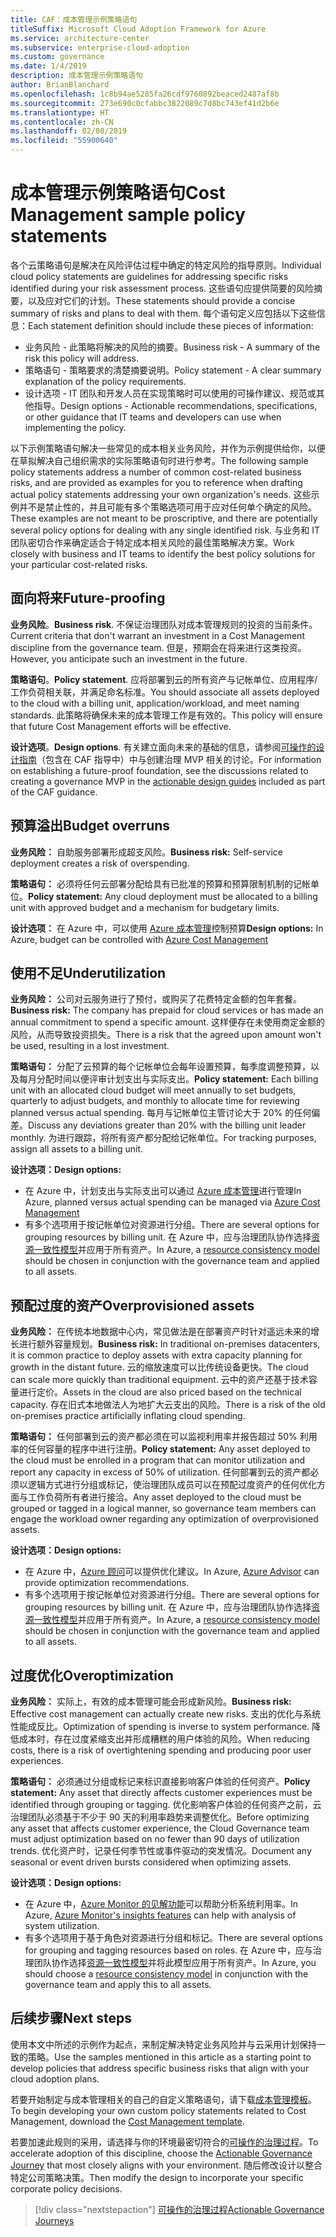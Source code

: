 ```yaml
---
title: CAF：成本管理示例策略语句
titleSuffix: Microsoft Cloud Adoption Framework for Azure
ms.service: architecture-center
ms.subservice: enterprise-cloud-adoption
ms.custom: governance
ms.date: 1/4/2019
description: 成本管理示例策略语句
author: BrianBlanchard
ms.openlocfilehash: 1c8b94ae5285fa26cdf9760892beaced2487af8b
ms.sourcegitcommit: 273e690c0cfabbc3822089c7d8bc743ef41d2b6e
ms.translationtype: HT
ms.contentlocale: zh-CN
ms.lasthandoff: 02/08/2019
ms.locfileid: "55900640"
---
```

# <a name="cost-management-sample-policy-statements"></a><span data-ttu-id="ef14b-103">成本管理示例策略语句</span><span class="sxs-lookup"><span data-stu-id="ef14b-103">Cost Management sample policy statements</span></span>

<span data-ttu-id="ef14b-104">各个云策略语句是解决在风险评估过程中确定的特定风险的指导原则。</span><span class="sxs-lookup"><span data-stu-id="ef14b-104">Individual cloud policy statements are guidelines for addressing specific risks identified during your risk assessment process.</span></span> <span data-ttu-id="ef14b-105">这些语句应提供简要的风险摘要，以及应对它们的计划。</span><span class="sxs-lookup"><span data-stu-id="ef14b-105">These statements should provide a concise summary of risks and plans to deal with them.</span></span> <span data-ttu-id="ef14b-106">每个语句定义应包括以下这些信息：</span><span class="sxs-lookup"><span data-stu-id="ef14b-106">Each statement definition should include these pieces of information:</span></span>

- <span data-ttu-id="ef14b-107">业务风险 - 此策略将解决的风险的摘要。</span><span class="sxs-lookup"><span data-stu-id="ef14b-107">Business risk - A summary of the risk this policy will address.</span></span>
- <span data-ttu-id="ef14b-108">策略语句 - 策略要求的清楚摘要说明。</span><span class="sxs-lookup"><span data-stu-id="ef14b-108">Policy statement - A clear summary explanation of the policy requirements.</span></span>
- <span data-ttu-id="ef14b-109">设计选项 - IT 团队和开发人员在实现策略时可以使用的可操作建议、规范或其他指导。</span><span class="sxs-lookup"><span data-stu-id="ef14b-109">Design options - Actionable recommendations, specifications, or other guidance that IT teams and developers can use when implementing the policy.</span></span>

<span data-ttu-id="ef14b-110">以下示例策略语句解决一些常见的成本相关业务风险，并作为示例提供给你，以便在草拟解决自己组织需求的实际策略语句时进行参考。</span><span class="sxs-lookup"><span data-stu-id="ef14b-110">The following sample policy statements address a number of common cost-related business risks, and are provided as examples for you to reference when drafting actual policy statements addressing your own organization's needs.</span></span> <span data-ttu-id="ef14b-111">这些示例并不是禁止性的，并且可能有多个策略选项可用于应对任何单个确定的风险。</span><span class="sxs-lookup"><span data-stu-id="ef14b-111">These examples are not meant to be proscriptive, and there are potentially several policy options for dealing with any single identified risk.</span></span> <span data-ttu-id="ef14b-112">与业务和 IT 团队密切合作来确定适合于特定成本相关风险的最佳策略解决方案。</span><span class="sxs-lookup"><span data-stu-id="ef14b-112">Work closely with business and IT teams to identify the best policy solutions for your particular cost-related risks.</span></span>  

## <a name="future-proofing"></a><span data-ttu-id="ef14b-113">面向将来</span><span class="sxs-lookup"><span data-stu-id="ef14b-113">Future-proofing</span></span>

<span data-ttu-id="ef14b-114">**业务风险**。</span><span class="sxs-lookup"><span data-stu-id="ef14b-114">**Business risk**.</span></span> <span data-ttu-id="ef14b-115">不保证治理团队对成本管理规则的投资的当前条件。</span><span class="sxs-lookup"><span data-stu-id="ef14b-115">Current criteria that don't warrant an investment in a Cost Management discipline from the governance team.</span></span> <span data-ttu-id="ef14b-116">但是，预期会在将来进行这类投资。</span><span class="sxs-lookup"><span data-stu-id="ef14b-116">However, you anticipate such an investment in the future.</span></span>

<span data-ttu-id="ef14b-117">**策略语句**。</span><span class="sxs-lookup"><span data-stu-id="ef14b-117">**Policy statement**.</span></span> <span data-ttu-id="ef14b-118">应将部署到云的所有资产与记帐单位、应用程序/工作负荷相关联，并满足命名标准。</span><span class="sxs-lookup"><span data-stu-id="ef14b-118">You should associate all assets deployed to the cloud with a billing unit, application/workload, and meet naming standards.</span></span> <span data-ttu-id="ef14b-119">此策略将确保未来的成本管理工作是有效的。</span><span class="sxs-lookup"><span data-stu-id="ef14b-119">This policy will ensure that future Cost Management efforts will be effective.</span></span>

<span data-ttu-id="ef14b-120">**设计选项**。</span><span class="sxs-lookup"><span data-stu-id="ef14b-120">**Design options**.</span></span> <span data-ttu-id="ef14b-121">有关建立面向未来的基础的信息，请参阅[可操作的设计指南](../journeys/overview.md)（包含在 CAF 指导中）中与创建治理 MVP 相关的讨论。</span><span class="sxs-lookup"><span data-stu-id="ef14b-121">For information on establishing a future-proof foundation, see the discussions related to creating a governance MVP in the [actionable design guides](../journeys/overview.md) included as part of the CAF guidance.</span></span>

## <a name="budget-overruns"></a><span data-ttu-id="ef14b-122">预算溢出</span><span class="sxs-lookup"><span data-stu-id="ef14b-122">Budget overruns</span></span>

<span data-ttu-id="ef14b-123">**业务风险：** 自助服务部署形成超支风险。</span><span class="sxs-lookup"><span data-stu-id="ef14b-123">**Business risk:** Self-service deployment creates a risk of overspending.</span></span>

<span data-ttu-id="ef14b-124">**策略语句：** 必须将任何云部署分配给具有已批准的预算和预算限制机制的记帐单位。</span><span class="sxs-lookup"><span data-stu-id="ef14b-124">**Policy statement:** Any cloud deployment must be allocated to a billing unit with approved budget and a mechanism for budgetary limits.</span></span>

<span data-ttu-id="ef14b-125">**设计选项：** 在 Azure 中，可以使用 [Azure 成本管理](/azure/cost-management/manage-budgets)控制预算</span><span class="sxs-lookup"><span data-stu-id="ef14b-125">**Design options:** In Azure, budget can be controlled with [Azure Cost Management](/azure/cost-management/manage-budgets)</span></span>

## <a name="underutilization"></a><span data-ttu-id="ef14b-126">使用不足</span><span class="sxs-lookup"><span data-stu-id="ef14b-126">Underutilization</span></span>

<span data-ttu-id="ef14b-127">**业务风险：** 公司对云服务进行了预付，或购买了花费特定金额的包年套餐。</span><span class="sxs-lookup"><span data-stu-id="ef14b-127">**Business risk:** The company has prepaid for cloud services or has made an annual commitment to spend a specific amount.</span></span> <span data-ttu-id="ef14b-128">这样便存在未使用商定金额的风险，从而导致投资损失。</span><span class="sxs-lookup"><span data-stu-id="ef14b-128">There is a risk that the agreed upon amount won't be used, resulting in a lost investment.</span></span>

<span data-ttu-id="ef14b-129">**策略语句：** 分配了云预算的每个记帐单位会每年设置预算，每季度调整预算，以及每月分配时间以便评审计划支出与实际支出。</span><span class="sxs-lookup"><span data-stu-id="ef14b-129">**Policy statement:** Each billing unit with an allocated cloud budget will meet annually to set budgets, quarterly to adjust budgets, and monthly to allocate time for reviewing planned versus actual spending.</span></span> <span data-ttu-id="ef14b-130">每月与记帐单位主管讨论大于 20% 的任何偏差。</span><span class="sxs-lookup"><span data-stu-id="ef14b-130">Discuss any deviations greater than 20% with the billing unit leader monthly.</span></span> <span data-ttu-id="ef14b-131">为进行跟踪，将所有资产都分配给记帐单位。</span><span class="sxs-lookup"><span data-stu-id="ef14b-131">For tracking purposes, assign all assets to a billing unit.</span></span>

<span data-ttu-id="ef14b-132">**设计选项：**</span><span class="sxs-lookup"><span data-stu-id="ef14b-132">**Design options:**</span></span>

- <span data-ttu-id="ef14b-133">在 Azure 中，计划支出与实际支出可以通过 [Azure 成本管理](/azure/cost-management/quick-acm-cost-analysis)进行管理</span><span class="sxs-lookup"><span data-stu-id="ef14b-133">In Azure, planned versus actual spending can be managed via [Azure Cost Management](/azure/cost-management/quick-acm-cost-analysis)</span></span>
- <span data-ttu-id="ef14b-134">有多个选项用于按记帐单位对资源进行分组。</span><span class="sxs-lookup"><span data-stu-id="ef14b-134">There are several options for grouping resources by billing unit.</span></span> <span data-ttu-id="ef14b-135">在 Azure 中，应与治理团队协作选择[资源一致性模型](../../decision-guides/resource-consistency/overview.md)并应用于所有资产。</span><span class="sxs-lookup"><span data-stu-id="ef14b-135">In Azure, a [resource consistency model](../../decision-guides/resource-consistency/overview.md) should be chosen in conjunction with the governance team and applied to all assets.</span></span>

## <a name="overprovisioned-assets"></a><span data-ttu-id="ef14b-136">预配过度的资产</span><span class="sxs-lookup"><span data-stu-id="ef14b-136">Overprovisioned assets</span></span>

<span data-ttu-id="ef14b-137">**业务风险：** 在传统本地数据中心内，常见做法是在部署资产时针对遥远未来的增长进行额外容量规划。</span><span class="sxs-lookup"><span data-stu-id="ef14b-137">**Business risk:** In traditional on-premises datacenters, it is common practice to deploy assets with extra capacity planning for growth in the distant future.</span></span> <span data-ttu-id="ef14b-138">云的缩放速度可以比传统设备更快。</span><span class="sxs-lookup"><span data-stu-id="ef14b-138">The cloud can scale more quickly than traditional equipment.</span></span> <span data-ttu-id="ef14b-139">云中的资产还基于技术容量进行定价。</span><span class="sxs-lookup"><span data-stu-id="ef14b-139">Assets in the cloud are also priced based on the technical capacity.</span></span> <span data-ttu-id="ef14b-140">存在旧式本地做法人为地扩大云支出的风险。</span><span class="sxs-lookup"><span data-stu-id="ef14b-140">There is a risk of the old on-premises practice artificially inflating cloud spending.</span></span>

<span data-ttu-id="ef14b-141">**策略语句：** 任何部署到云的资产都必须在可以监视利用率并报告超过 50% 利用率的任何容量的程序中进行注册。</span><span class="sxs-lookup"><span data-stu-id="ef14b-141">**Policy statement:** Any asset deployed to the cloud must be enrolled in a program that can monitor utilization and report any capacity in excess of 50% of utilization.</span></span> <span data-ttu-id="ef14b-142">任何部署到云的资产都必须以逻辑方式进行分组或标记，使治理团队成员可以在预配过度资产的任何优化方面与工作负荷所有者进行接洽。</span><span class="sxs-lookup"><span data-stu-id="ef14b-142">Any asset deployed to the cloud must be grouped or tagged in a logical manner, so governance team members can engage the workload owner regarding any optimization of overprovisioned assets.</span></span>

<span data-ttu-id="ef14b-143">**设计选项：**</span><span class="sxs-lookup"><span data-stu-id="ef14b-143">**Design options:**</span></span>

- <span data-ttu-id="ef14b-144">在 Azure 中，[Azure 顾问](/azure/advisor/advisor-cost-recommendations)可以提供优化建议。</span><span class="sxs-lookup"><span data-stu-id="ef14b-144">In Azure, [Azure Advisor](/azure/advisor/advisor-cost-recommendations) can provide optimization recommendations.</span></span>
- <span data-ttu-id="ef14b-145">有多个选项用于按记帐单位对资源进行分组。</span><span class="sxs-lookup"><span data-stu-id="ef14b-145">There are several options for grouping resources by billing unit.</span></span> <span data-ttu-id="ef14b-146">在 Azure 中，应与治理团队协作选择[资源一致性模型](../../decision-guides/resource-consistency/overview.md)并应用于所有资产。</span><span class="sxs-lookup"><span data-stu-id="ef14b-146">In Azure, a [resource consistency model](../../decision-guides/resource-consistency/overview.md) should be chosen in conjunction with the governance team and applied to all assets.</span></span>

## <a name="overoptimization"></a><span data-ttu-id="ef14b-147">过度优化</span><span class="sxs-lookup"><span data-stu-id="ef14b-147">Overoptimization</span></span>

<span data-ttu-id="ef14b-148">**业务风险：** 实际上，有效的成本管理可能会形成新风险。</span><span class="sxs-lookup"><span data-stu-id="ef14b-148">**Business risk:** Effective cost management can actually create new risks.</span></span> <span data-ttu-id="ef14b-149">支出的优化与系统性能成反比。</span><span class="sxs-lookup"><span data-stu-id="ef14b-149">Optimization of spending is inverse to system performance.</span></span> <span data-ttu-id="ef14b-150">降低成本时，存在过度紧缩支出并形成糟糕的用户体验的风险。</span><span class="sxs-lookup"><span data-stu-id="ef14b-150">When reducing costs, there is a risk of overtightening spending and producing poor user experiences.</span></span>

<span data-ttu-id="ef14b-151">**策略语句：** 必须通过分组或标记来标识直接影响客户体验的任何资产。</span><span class="sxs-lookup"><span data-stu-id="ef14b-151">**Policy statement:** Any asset that directly affects customer experiences must be identified through grouping or tagging.</span></span> <span data-ttu-id="ef14b-152">优化影响客户体验的任何资产之前，云治理团队必须基于不少于 90 天的利用率趋势来调整优化。</span><span class="sxs-lookup"><span data-stu-id="ef14b-152">Before optimizing any asset that affects customer experience, the Cloud Governance team must adjust optimization based on no fewer than 90 days of utilization trends.</span></span> <span data-ttu-id="ef14b-153">优化资产时，记录任何季节性或事件驱动的突发情况。</span><span class="sxs-lookup"><span data-stu-id="ef14b-153">Document any seasonal or event driven bursts considered when optimizing assets.</span></span>

<span data-ttu-id="ef14b-154">**设计选项：**</span><span class="sxs-lookup"><span data-stu-id="ef14b-154">**Design options:**</span></span>

- <span data-ttu-id="ef14b-155">在 Azure 中，[Azure Monitor 的见解功能](/azure/azure-monitor/insights/vminsights-performance)可以帮助分析系统利用率。</span><span class="sxs-lookup"><span data-stu-id="ef14b-155">In Azure, [Azure Monitor's insights features](/azure/azure-monitor/insights/vminsights-performance) can help with analysis of system utilization.</span></span>
- <span data-ttu-id="ef14b-156">有多个选项用于基于角色对资源进行分组和标记。</span><span class="sxs-lookup"><span data-stu-id="ef14b-156">There are several options for grouping and tagging resources based on roles.</span></span> <span data-ttu-id="ef14b-157">在 Azure 中，应与治理团队协作选择[资源一致性模型](../../decision-guides/resource-consistency/overview.md)并将此模型应用于所有资产。</span><span class="sxs-lookup"><span data-stu-id="ef14b-157">In Azure, you should choose a [resource consistency model](../../decision-guides/resource-consistency/overview.md) in conjunction with the governance team and apply this to all assets.</span></span>

## <a name="next-steps"></a><span data-ttu-id="ef14b-158">后续步骤</span><span class="sxs-lookup"><span data-stu-id="ef14b-158">Next steps</span></span>

<span data-ttu-id="ef14b-159">使用本文中所述的示例作为起点，来制定解决特定业务风险并与云采用计划保持一致的策略。</span><span class="sxs-lookup"><span data-stu-id="ef14b-159">Use the samples mentioned in this article as a starting point to develop policies that address specific business risks that align with your cloud adoption plans.</span></span>

<span data-ttu-id="ef14b-160">若要开始制定与成本管理相关的自己的自定义策略语句，请下载[成本管理模板](template.md)。</span><span class="sxs-lookup"><span data-stu-id="ef14b-160">To begin developing your own custom policy statements related to Cost Management, download the [Cost Management template](template.md).</span></span>

<span data-ttu-id="ef14b-161">若要加速此规则的采用，请选择与你的环境最密切符合的[可操作的治理过程](../journeys/overview.md)。</span><span class="sxs-lookup"><span data-stu-id="ef14b-161">To accelerate adoption of this discipline, choose the [Actionable Governance Journey](../journeys/overview.md) that most closely aligns with your environment.</span></span> <span data-ttu-id="ef14b-162">随后修改设计以整合特定公司策略决策。</span><span class="sxs-lookup"><span data-stu-id="ef14b-162">Then modify the design to incorporate your specific corporate policy decisions.</span></span>

> [!div class="nextstepaction"]
> [<span data-ttu-id="ef14b-163">可操作的治理过程</span><span class="sxs-lookup"><span data-stu-id="ef14b-163">Actionable Governance Journeys</span></span>](../journeys/overview.md)
